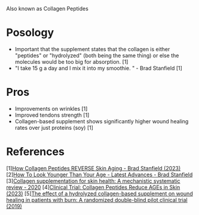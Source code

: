Also known as Collagen Peptides

# Posology
- Important that the supplement states that the collagen is either "peptides" or "hydrolyzed" (both being the same thing) or else the molecules would be too big for absorption. [1]
- "I take 15 g a day and I mix it into my smoothie. " - Brad Stanfield [1]

# Pros
- Improvements on wrinkles [1]
- Improved tendons strength [1]
- Collagen-based supplement shows significantly higher wound healing rates over just proteins (soy) [1]

# References
[1][How Collagen Peptides REVERSE Skin Aging - Brad Stanfield (2023)](https://www.youtube.com/watch?v=IAXYVyiYZKQ)
[2][How To Look Younger Than Your Age - Latest Advances - Brad Stanfield](https://www.youtube.com/watch?v=OTWgk7MIJDU)
[3][Collagen supplementation for skin health: A mechanistic systematic review - 2020](https://pubmed.ncbi.nlm.nih.gov/32436266/)
[4][Clinical Trial: Collagen Peptides Reduce AGEs in Skin (2023)](https://www.lifespan.io/news/clinical-trial-collagen-peptides-reduce-ages-in-skin/)
[5][The effect of a hydrolyzed collagen-based supplement on wound healing in patients with burn: A randomized double-blind pilot clinical trial (2019)](https://pubmed.ncbi.nlm.nih.gov/31859087/)